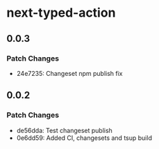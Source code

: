 # next-typed-action

## 0.0.3

### Patch Changes

- 24e7235: Changeset npm publish fix

## 0.0.2

### Patch Changes

- de56dda: Test changeset publish
- 0e6dd59: Added CI, changesets and tsup build
